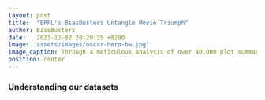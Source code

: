 ```yaml
---
layout: post
title:  "EPFL's BiasBusters Untangle Movie Triumph"
author: BiasBusters
date:   2023-12-02 20:20:35 +0200
image: 'assets/images/oscar-hero-bw.jpg'
image_caption: Through a meticulous analysis of over 40,000 plot summaries using state-of-the-art NLP techniques, the Bias Busters have dissected the very essence of plot characteristics that pave the way to cinematic triumph.
position: center
---
```

### Understanding our datasets